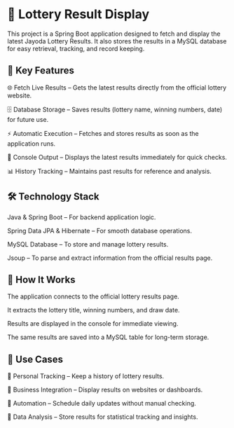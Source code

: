 # 🎰 Lottery Result Display

This project is a Spring Boot application designed to fetch and display the latest Jayoda Lottery Results. It also stores the results in a MySQL database for easy retrieval, tracking, and record keeping.

## 📌 Key Features

🌐 Fetch Live Results – Gets the latest results directly from the official lottery website.

🗄️ Database Storage – Saves results (lottery name, winning numbers, date) for future use.

⚡ Automatic Execution – Fetches and stores results as soon as the application runs.

📝 Console Output – Displays the latest results immediately for quick checks.

📊 History Tracking – Maintains past results for reference and analysis.

## 🛠️ Technology Stack

Java & Spring Boot – For backend application logic.

Spring Data JPA & Hibernate – For smooth database operations.

MySQL Database – To store and manage lottery results.

Jsoup – To parse and extract information from the official results page.

## 📖 How It Works

The application connects to the official lottery results page.

It extracts the lottery title, winning numbers, and draw date.

Results are displayed in the console for immediate viewing.

The same results are saved into a MySQL table for long-term storage.

## 🚀 Use Cases

📌 Personal Tracking – Keep a history of lottery results.

📌 Business Integration – Display results on websites or dashboards.

📌 Automation – Schedule daily updates without manual checking.

📌 Data Analysis – Store results for statistical tracking and insights.
